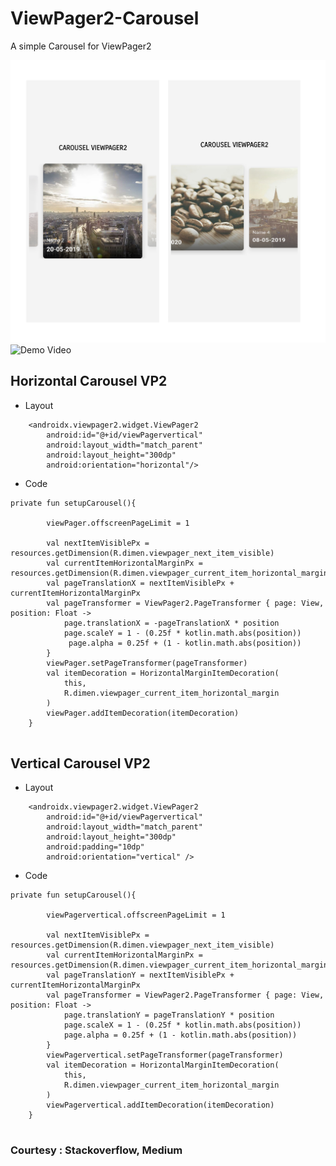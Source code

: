 # ViewPager2-Carousel
A simple Carousel for ViewPager2

![Screenshot](https://github.com/unaisulhadi/ViewPager2-Carousel/blob/master/screenshot.jpg)
![Demo Video](https://github.com/unaisulhadi/ViewPager2-Carousel/blob/master/DEMO.gif)

## Horizontal Carousel VP2

- Layout 

```
    <androidx.viewpager2.widget.ViewPager2
        android:id="@+id/viewPagervertical"
        android:layout_width="match_parent"
        android:layout_height="300dp"
        android:orientation="horizontal"/>
   ```     
       
       
       
- Code 
```
private fun setupCarousel(){

        viewPager.offscreenPageLimit = 1

        val nextItemVisiblePx = resources.getDimension(R.dimen.viewpager_next_item_visible)
        val currentItemHorizontalMarginPx = resources.getDimension(R.dimen.viewpager_current_item_horizontal_margin)
        val pageTranslationX = nextItemVisiblePx + currentItemHorizontalMarginPx
        val pageTransformer = ViewPager2.PageTransformer { page: View, position: Float ->
            page.translationX = -pageTranslationX * position
            page.scaleY = 1 - (0.25f * kotlin.math.abs(position))
             page.alpha = 0.25f + (1 - kotlin.math.abs(position))
        }
        viewPager.setPageTransformer(pageTransformer)
        val itemDecoration = HorizontalMarginItemDecoration(
            this,
            R.dimen.viewpager_current_item_horizontal_margin
        )
        viewPager.addItemDecoration(itemDecoration)
    }
    
```
    
## Vertical Carousel VP2


- Layout 

```
    <androidx.viewpager2.widget.ViewPager2
        android:id="@+id/viewPagervertical"
        android:layout_width="match_parent"
        android:layout_height="300dp"
        android:padding="10dp"
        android:orientation="vertical" />
   ```     
       
       
       
- Code 
```
private fun setupCarousel(){

        viewPagervertical.offscreenPageLimit = 1

        val nextItemVisiblePx = resources.getDimension(R.dimen.viewpager_next_item_visible)
        val currentItemHorizontalMarginPx = resources.getDimension(R.dimen.viewpager_current_item_horizontal_margin)
        val pageTranslationY = nextItemVisiblePx + currentItemHorizontalMarginPx
        val pageTransformer = ViewPager2.PageTransformer { page: View, position: Float ->
            page.translationY = pageTranslationY * position
            page.scaleX = 1 - (0.25f * kotlin.math.abs(position))
            page.alpha = 0.25f + (1 - kotlin.math.abs(position))
        }
        viewPagervertical.setPageTransformer(pageTransformer)
        val itemDecoration = HorizontalMarginItemDecoration(
            this,
            R.dimen.viewpager_current_item_horizontal_margin
        )
        viewPagervertical.addItemDecoration(itemDecoration)
    }
    
```



### Courtesy : Stackoverflow, Medium

